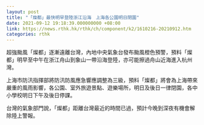 ```yaml
---
layout: post
title: "「燦都」最快明早登陸浙江沿海　上海各公園明日閉園"
date: 2021-09-12 19:18:39.000000000 +08:00
link: https://news.rthk.hk/rthk/ch/component/k2/1610216-20210912.htm
categories: rthk
---
```


超強颱風「燦都」逐漸遠離台灣，內地中央氣象台發布颱風橙色預警，預料「燦都」明早至中午在浙江舟山到象山一帶沿海登陸，亦可能擦過舟山近海進入杭州灣。

上海市防汛指揮部將防汛防風應急響應調整為三級，預料「燦都」將會為上海帶來嚴重的風雨影響，各公園、室外旅遊景點、遊樂場所，明日及後日一律閉園，各中小學校明日下午及後日停課。 

台灣的氣象部門說，「燦都」距離台灣最近的時間已過，預計今晚到深夜有機會解除陸上警報。
